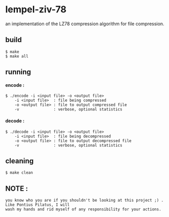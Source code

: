 # lempel-ziv-78

an implementation of the LZ78 compression algorithm for file compression.

## build

    $ make
    $ make all

## running

#### encode : 

    $ ./encode -i <input file> -o <output file>
        -i <input file>  : file being compressed
        -o <output file> : file to output compressed file
        -v               : verbose, optional statistics

#### decode :

    $ ./decode -i <input file> -o <output file>
        -i <input file>  : file being decompressed
        -o <output file> : file to output decompressed file
        -v               : verbose, optional statistics

## cleaning

    $ make clean

## NOTE : 

    you know who you are if you shouldn't be looking at this project ;) . Like Pontius Pilatus, I will 
    wash my hands and rid myself of any responsibility for your actions.
